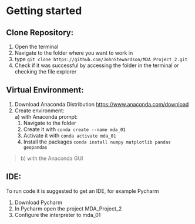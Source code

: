 
# Getting started
## Clone Repository:
1. Open the terminal
2. Navigate to the folder where you want to work in
3. type `git clone https://github.com/JohnStewardson/MDA_Project_2.git`
4. Check if it was successful by accessing the folder in the terminal or checking the file explorer

## Virtual Environment:
1. Download Anaconda Distribution  https://www.anaconda.com/download
2. Create environment:  
  a) with Anaconda prompt:  
   1. Navigate to the folder  
   2.   Create it with `conda create --name mda_01`  
   3.   Activate it with `conda activate mda_01`  
   4. Install the packages `conda install numpy matplotlib pandas geopandas` <br>
   
>b) with the Anaconda GUI


## IDE:
To run code it is suggested to get an IDE, for example Pycharm
1. Download Pycharm
2. In Pycharm open the project MDA_Project_2
3. Configure the interpreter to mda_01
